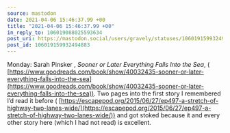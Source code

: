 ```yaml
---
source: mastodon
date: 2021-04-06 15:46:37.99 +00
title: "2021-04-06 15:46:37.99 +00"
in_reply_to: 106019088025593634
post_uri: https://mastodon.social/users/gravely/statuses/106019159932494883
post_id: 106019159932494883
---
```

Monday: Sarah Pinsker , _Sooner or Later Everything Falls Into the Sea_, ( [https://www.goodreads.com/book/show/40032435-sooner-or-later-everything-falls-into-the-sea](https://www.goodreads.com/book/show/40032435-sooner-or-later-everything-falls-into-the-sea)). Two pages into the first story I remembered I’d read it before ( [https://escapepod.org/2015/06/27/ep497-a-stretch-of-highway-two-lanes-wide/](https://escapepod.org/2015/06/27/ep497-a-stretch-of-highway-two-lanes-wide/)) and got stoked because it and every other story here (which I had not read) is excellent.


